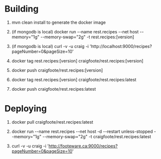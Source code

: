 # Building
1. mvn clean install to generate the docker image

1. (if mongodb is local) docker run 
--name rest.recipes 
--net host 
--memory="1g" 
--memory-swap="2g" 
-t rest.recipes:[version]

1. (if mongodb is local) curl -v -u craig -i 'http://localhost:9000/recipes?pageNumber=0&pageSize=10'

1. docker tag rest.recipes:[version] craigfoote/rest.recipes:[version]

1. docker push craigfoote/rest.recipes:[version]

1. docker tag rest.recipes:[version] craigfoote/rest.recipes:latest

1. docker push craigfoote/rest.recipes:latest

# Deploying

1. docker pull craigfoote/rest.recipes:latest

1. docker run 
--name rest.recipes
--net host
-d 
--restart unless-stopped 
--memory="1g" 
--memory-swap="2g" 
-t craigfoote/rest.recipes:latest 

1. curl -v -u craig -i 'http://footeware.ca:9000/recipes?pageNumber=0&pageSize=10'